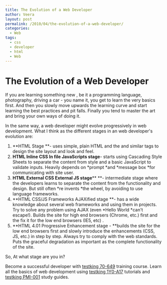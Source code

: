 ```yaml
---
title: The Evolution of a Web Developer
author: Veera
layout: post
permalink: /2010/04/the-evolution-of-a-web-developer/
categories:
  - Web
tags:
  - css
  - developer
  - html
  - Web
---
```

# The Evolution of a Web Developer

If you are learning something new , be it a programming language, photography, driving a car - you name it, you get to learn the very basics first. And then you slowly move upwards the learning curve and start learning the best practices and pit falls. Finally you tend to master the art and bring your own ways of doing it.

In the same way, a web developer might evolve progressively in web development. What I think as the different stages in an web developer's evolution are:

1.  **HTML  Stage **- uses simple, plain HTML and the  and similar tags to design the site layout and look and feel.
2.  **HTML Inline CSS In file JavaScripts stage**- starts using Cascading Style Sheets to separate the content from style and a basic JavaScript to validate inputs. Heavily depends on *prompt *and *message box *for communicating with site user.
3.  **HTML External CSS External JS stage**** **- intermediate stage where the developers learns to separate the content from the functionality and design. But still often *re invents *the wheel, by avoiding to use language frameworks.
4.  **HTML CSS/JS Frameworks AJAXified stage **- has a wide knowledge about several web frameworks and using them in projects. Try to solve any problem using AJAX (even *Hello World *can't escape!). Builds the site for high end browsers (Chrome, etc.) first and the fix it for the low end browsers (IE5, etc) .
5.  **HTML 4.01 Progressive Enhancement stage - **builds the site for the low end browsers first and slowly introduce the enhancements (CSS, JS, etc.) in step by step. Always try to comply with the web standards. Puts the graceful degradation as important as the complete functionality of the site.

So, At what stage are you in?

Become a successful developer with [testking 70-649][1] training course. Learn all the basics of web development using [testking 1Y0-A17][2] tutorials and [testking PMI-001][3] study guides.

 [1]: http://www.testking.com/70-649.htm
 [2]: http://www.testking.com/1Y0-A17.htm
 [3]: http://www.testking.com/PMI-001.htm